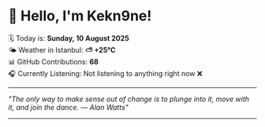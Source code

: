 # 👋 Hello, I'm Kekn9ne!

🗓️ Today is: **Sunday, 10 August 2025**  
🌤️ Weather in Istanbul: **⛅️  +25°C**  
📊 GitHub Contributions: **68**  
🎧 Currently Listening: Not listening to anything right now ❌

---

_"The only way to make sense out of change is to plunge into it, move with it, and join the dance. — *Alan Watts*"_

---
